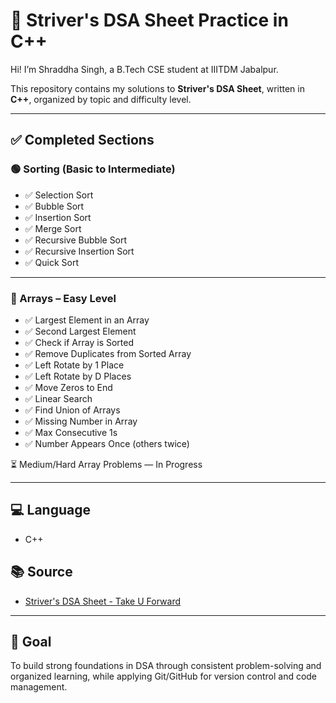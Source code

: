 # 📘 Striver's DSA Sheet Practice in C++

Hi! I’m Shraddha Singh, a B.Tech CSE student at IIITDM Jabalpur.

This repository contains my solutions to **Striver's DSA Sheet**, written in **C++**, organized by topic and difficulty level.

---

## ✅ Completed Sections

### 🟢 Sorting (Basic to Intermediate)
- ✅ Selection Sort
- ✅ Bubble Sort
- ✅ Insertion Sort
- ✅ Merge Sort
- ✅ Recursive Bubble Sort
- ✅ Recursive Insertion Sort
- ✅ Quick Sort

---

### 🔵 Arrays – Easy Level
- ✅ Largest Element in an Array
- ✅ Second Largest Element
- ✅ Check if Array is Sorted
- ✅ Remove Duplicates from Sorted Array
- ✅ Left Rotate by 1 Place
- ✅ Left Rotate by D Places
- ✅ Move Zeros to End
- ✅ Linear Search
- ✅ Find Union of Arrays
- ✅ Missing Number in Array
- ✅ Max Consecutive 1s
- ✅ Number Appears Once (others twice)

⏳ Medium/Hard Array Problems — In Progress

---

## 💻 Language

- C++

## 📚 Source

- [Striver's DSA Sheet - Take U Forward](https://takeuforward.org/strivers-a2z-dsa-course/strivers-a2z-dsa-course-sheet-2/)

---

## 🚀 Goal

To build strong foundations in DSA through consistent problem-solving and organized learning, while applying Git/GitHub for version control and code management.

